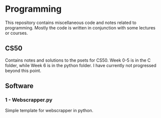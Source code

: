 # Programming
This repository contains miscellaneous code and notes related to programming. Mostly the code is written in conjunction with some lectures or courses.

## CS50
Contains notes and solutions to the psets for CS50. Week 0-5 is in the C folder, while Week 6 is in the python folder. I have currently not progressed beyond this point.

## Software
### 1 - Webscrapper.py
Simple template for webscrapper in python.